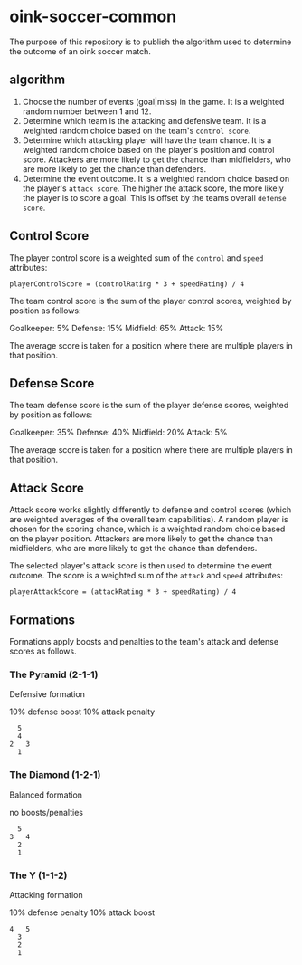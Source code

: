 # oink-soccer-common

The purpose of this repository is to publish the algorithm used to determine the outcome of an oink soccer match.

## algorithm

1. Choose the number of events (goal|miss) in the game. It is a weighted random number between 1 and 12.
2. Determine which team is the attacking and defensive team. It is a weighted random choice based on the team's `control score`.
3. Determine which attacking player will have the team chance. It is a weighted random choice based on the player's position and control score. Attackers are more likely to get the chance than midfielders, who are more likely to get the chance than defenders.
4. Determine the event outcome. It is a weighted random choice based on the player's `attack score`. The higher the attack score, the more likely the player is to score a goal. This is offset by the teams overall `defense score`.

## Control Score

The player control score is a weighted sum of the `control` and `speed` attributes:

```text
playerControlScore = (controlRating * 3 + speedRating) / 4
```

The team control score is the sum of the player control scores, weighted by position as follows:

Goalkeeper: 5%
Defense: 15%
Midfield: 65%
Attack: 15%

The average score is taken for a position where there are multiple players in that position.

## Defense Score

The team defense score is the sum of the player defense scores, weighted by position as follows:

Goalkeeper: 35%
Defense: 40%
Midfield: 20%
Attack: 5%

The average score is taken for a position where there are multiple players in that position.

## Attack Score

Attack score works slightly differently to defense and control scores (which are weighted averages of the overall team capabilities). A random player is chosen for the scoring chance, which is a weighted random choice based on the player position. Attackers are more likely to get the chance than midfielders, who are more likely to get the chance than defenders.

The selected player's attack score is then used to determine the event outcome. The score is a weighted sum of the `attack` and `speed` attributes:

```text
playerAttackScore = (attackRating * 3 + speedRating) / 4
```

## Formations

Formations apply boosts and penalties to the team's attack and defense scores as follows.

### The Pyramid (2-1-1)

Defensive formation

10% defense boost
10% attack penalty

```
  5
  4
2   3
  1
```

### The Diamond (1-2-1)

Balanced formation

no boosts/penalties

```
  5
3   4
  2
  1
```

### The Y (1-1-2)

Attacking formation

10% defense penalty
10% attack boost

```
4   5
  3
  2
  1
```
